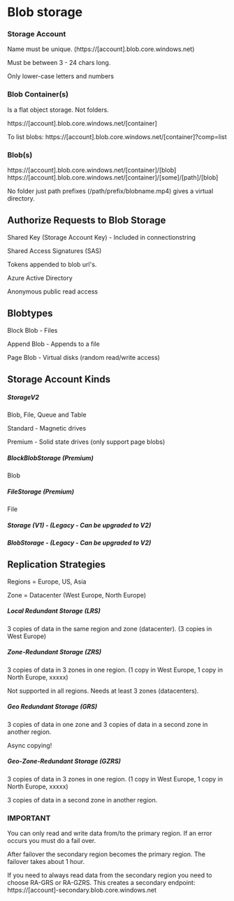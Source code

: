 # Blob storage



### Storage Account

Name must be unique. (https://[account].blob.core.windows.net)

Must be between 3 - 24 chars long.

Only lower-case letters and numbers



### Blob Container(s)

Is a flat object storage. Not folders.

https://[account].blob.core.windows.net/[container]

To list blobs: https://[account].blob.core.windows.net/[container]?comp=list

### Blob(s)

https://[account].blob.core.windows.net/[container]/[blob]
https://[account].blob.core.windows.net/[container]/[some]/[path]/[blob]

No folder just path prefixes (/path/prefix/blobname.mp4) gives a virtual directory.



## Authorize Requests to Blob Storage

Shared Key (Storage Account Key) - Included in connectionstring

Shared Access Signatures (SAS)

Tokens appended to blob url's.

Azure Active Directory

Anonymous public read access



## Blobtypes

Block Blob - Files

Append Blob - Appends to a file

Page Blob - Virtual disks (random read/write access)



## Storage Account Kinds

##### StorageV2

Blob, File, Queue and Table

Standard - Magnetic drives

Premium - Solid state drives (only support page blobs)

##### BlockBlobStorage (Premium)

Blob

##### FileStorage (Premium)

File

##### Storage (V1) - (Legacy - Can be upgraded to V2)

##### BlobStorage - (Legacy - Can be upgraded to V2)



## Replication Strategies

Regions = Europe, US, Asia

Zone = Datacenter (West Europe, North Europe)

##### Local Redundant Storage (LRS) 

3 copies of data in the same region and zone (datacenter). (3 copies in West Europe)

##### Zone-Redundant Storage (ZRS)

3 copies of data in 3 zones in one region. (1 copy in West Europe, 1 copy in North Europe, xxxxx)

Not supported in all regions. Needs at least 3 zones (datacenters).

##### Geo Redundant Storage (GRS)

3 copies of data in one zone and 3 copies of data in a second zone in another region.

Async copying!

##### Geo-Zone-Redundant Storage (GZRS)

3 copies of data in 3 zones in one region. (1 copy in West Europe, 1 copy in North Europe, xxxxx)

3 copies of data in a second zone in another region.

### IMPORTANT

You can only read and write data from/to the primary region. If an error occurs you must do a fail over.

After failover the secondary region becomes the primary region. The failover takes about 1 hour.

If you need to always read data from the secondary region you need to choose RA-GRS or RA-GZRS. This creates a secondary endpoint: https://[account]-secondary.blob.core.windows.net













